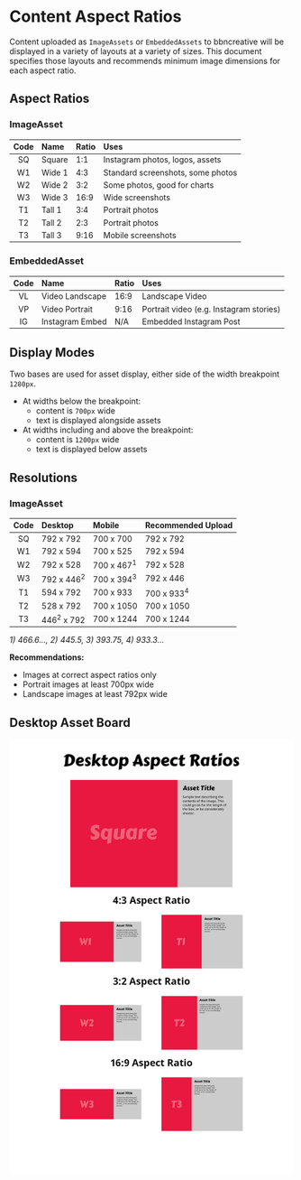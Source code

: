 # Content Aspect Ratios

Content uploaded as `ImageAssets` or `EmbeddedAssets` to bbncreative will be displayed in a variety of layouts at a variety of sizes. This document specifies those layouts and recommends minimum image dimensions for each aspect ratio.

## Aspect Ratios

### ImageAsset
| Code | Name | Ratio | Uses |
|:--:|:--|:--|:--|
| SQ | Square | 1:1 | Instagram photos, logos, assets
| W1 | Wide 1 | 4:3 | Standard screenshots, some photos |
| W2 | Wide 2 | 3:2 | Some photos, good for charts |
| W3 | Wide 3 | 16:9 | Wide screenshots |
| T1 | Tall 1 | 3:4 | Portrait photos |
| T2 | Tall 2 | 2:3 | Portrait photos |
| T3 | Tall 3 | 9:16 | Mobile screenshots |

### EmbeddedAsset
| Code | Name | Ratio | Uses |
|:--:|:--|:--|:--|
| VL | Video Landscape | 16:9 | Landscape Video |
| VP | Video Portrait | 9:16 | Portrait video (e.g. Instagram stories) |
| IG | Instagram Embed | N/A | Embedded Instagram Post |

## Display Modes
Two bases are used for asset display, either side of the width breakpoint `1280px`.
- At widths below the breakpoint:
    - content is `700px` wide
    - text is displayed alongside assets
- At widths including and above the breakpoint:
    - content is `1200px` wide
    - text is displayed below assets

## Resolutions

### ImageAsset
| Code | Desktop | Mobile | Recommended Upload |
|:--:|:--|:--|:--|
| SQ | 792 x 792 | 700 x 700 | 792 x 792 |
| W1 | 792 x 594 | 700 x 525 | 792 x 594 |
| W2 | 792 x 528 | 700 x 467<sup>1</sup> | 792 x 528 |
| W3 | 792 x 446<sup>2</sup> | 700 x 394<sup>3</sup> | 792 x 446 |
| T1 | 594 x 792 | 700 x 933 | 700 x 933<sup>4</sup> |
| T2 | 528 x 792 | 700 x 1050 | 700 x 1050 |
| T3 | 446<sup>2</sup> x 792 | 700 x 1244 | 700 x 1244 |

*1) 466.6..., 2) 445.5, 3) 393.75, 4) 933.3...*

**Recommendations:**
- Images at correct aspect ratios only
- Portrait images at least 700px wide
- Landscape images at least 792px wide


## Desktop Asset Board
![Desktop Asset Board](Desktop_Asset_Board.png)

